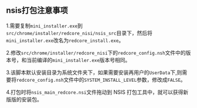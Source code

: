 ## nsis打包注意事项

1.需要复制`mini_installer.exe`到`src/chrome/installer/redcore_nisi/nsis_src`目录下，然后将`mini_installer.exe`改名为`redcore_install.exe`。

2.修改`src/chrome/installer/redcore_nisi`下的`redcore_config.nsh`文件中的版本号，和当前编译的`mini_installer.exe`版本号相同。

3.该脚本默认安装目录为系统文件夹下，如果需要安装再用户的`UserData`下,则需要将`redcore_config.nsh`文件中的`SYSTEM_INSTALL_LEVEL`参数，修改成`FALSE`。

4.打包时将`nsis_main_redcore.nsi`文件拖动到 NSIS 打包工具中，就可以获得新版版的安装包。